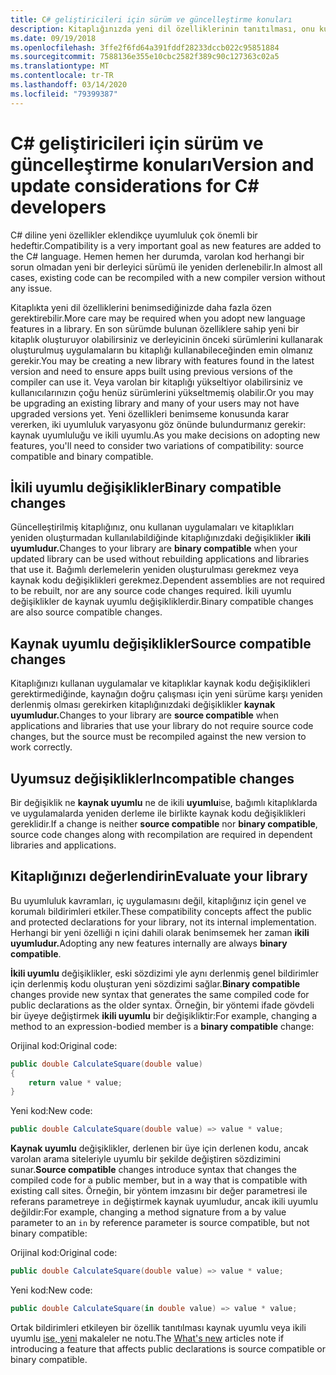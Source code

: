 ```yaml
---
title: C# geliştiricileri için sürüm ve güncelleştirme konuları
description: Kitaplığınızda yeni dil özelliklerinin tanıtılması, onu kullanan kodu etkileyebilir.
ms.date: 09/19/2018
ms.openlocfilehash: 3ffe2f6fd64a391fddf28233dccb022c95851884
ms.sourcegitcommit: 7588136e355e10cbc2582f389c90c127363c02a5
ms.translationtype: MT
ms.contentlocale: tr-TR
ms.lasthandoff: 03/14/2020
ms.locfileid: "79399387"
---
```

# <a name="version-and-update-considerations-for-c-developers"></a><span data-ttu-id="54e7f-103">C# geliştiricileri için sürüm ve güncelleştirme konuları</span><span class="sxs-lookup"><span data-stu-id="54e7f-103">Version and update considerations for C# developers</span></span>

<span data-ttu-id="54e7f-104">C# diline yeni özellikler eklendikçe uyumluluk çok önemli bir hedeftir.</span><span class="sxs-lookup"><span data-stu-id="54e7f-104">Compatibility is a very important goal as new features are added to the C# language.</span></span> <span data-ttu-id="54e7f-105">Hemen hemen her durumda, varolan kod herhangi bir sorun olmadan yeni bir derleyici sürümü ile yeniden derlenebilir.</span><span class="sxs-lookup"><span data-stu-id="54e7f-105">In almost all cases, existing code can be recompiled with a new compiler version without any issue.</span></span>

<span data-ttu-id="54e7f-106">Kitaplıkta yeni dil özelliklerini benimsediğinizde daha fazla özen gerektirebilir.</span><span class="sxs-lookup"><span data-stu-id="54e7f-106">More care may be required when you adopt new language features in a library.</span></span> <span data-ttu-id="54e7f-107">En son sürümde bulunan özelliklere sahip yeni bir kitaplık oluşturuyor olabilirsiniz ve derleyicinin önceki sürümlerini kullanarak oluşturulmuş uygulamaların bu kitaplığı kullanabileceğinden emin olmanız gerekir.</span><span class="sxs-lookup"><span data-stu-id="54e7f-107">You may be creating a new library with features found in the latest version and need to ensure apps built using previous versions of the compiler can use it.</span></span> <span data-ttu-id="54e7f-108">Veya varolan bir kitaplığı yükseltiyor olabilirsiniz ve kullanıcılarınızın çoğu henüz sürümlerini yükseltmemiş olabilir.</span><span class="sxs-lookup"><span data-stu-id="54e7f-108">Or you may be upgrading an existing library and many of your users may not have upgraded versions yet.</span></span> <span data-ttu-id="54e7f-109">Yeni özellikleri benimseme konusunda karar vererken, iki uyumluluk varyasyonu göz önünde bulundurmanız gerekir: kaynak uyumluluğu ve ikili uyumlu.</span><span class="sxs-lookup"><span data-stu-id="54e7f-109">As you make decisions on adopting new features, you'll need to consider two variations of compatibility: source compatible and binary compatible.</span></span>

## <a name="binary-compatible-changes"></a><span data-ttu-id="54e7f-110">İkili uyumlu değişiklikler</span><span class="sxs-lookup"><span data-stu-id="54e7f-110">Binary compatible changes</span></span>

<span data-ttu-id="54e7f-111">Güncelleştirilmiş kitaplığınız, onu kullanan uygulamaları ve kitaplıkları yeniden oluşturmadan kullanılabildiğinde kitaplığınızdaki değişiklikler **ikili uyumludur.**</span><span class="sxs-lookup"><span data-stu-id="54e7f-111">Changes to your library are **binary compatible** when your updated library can be used without rebuilding applications and libraries that use it.</span></span> <span data-ttu-id="54e7f-112">Bağımlı derlemelerin yeniden oluşturulması gerekmez veya kaynak kodu değişiklikleri gerekmez.</span><span class="sxs-lookup"><span data-stu-id="54e7f-112">Dependent assemblies are not required to be rebuilt, nor are any source code changes required.</span></span> <span data-ttu-id="54e7f-113">İkili uyumlu değişiklikler de kaynak uyumlu değişikliklerdir.</span><span class="sxs-lookup"><span data-stu-id="54e7f-113">Binary compatible changes are also source compatible changes.</span></span>

## <a name="source-compatible-changes"></a><span data-ttu-id="54e7f-114">Kaynak uyumlu değişiklikler</span><span class="sxs-lookup"><span data-stu-id="54e7f-114">Source compatible changes</span></span>

<span data-ttu-id="54e7f-115">Kitaplığınızı kullanan uygulamalar ve kitaplıklar kaynak kodu değişiklikleri gerektirmediğinde, kaynağın doğru çalışması için yeni sürüme karşı yeniden derlenmiş olması gerekirken kitaplığınızdaki değişiklikler **kaynak uyumludur.**</span><span class="sxs-lookup"><span data-stu-id="54e7f-115">Changes to your library are **source compatible** when applications and libraries that use your library do not require source code changes, but the source must be recompiled against the new version to work correctly.</span></span>

## <a name="incompatible-changes"></a><span data-ttu-id="54e7f-116">Uyumsuz değişiklikler</span><span class="sxs-lookup"><span data-stu-id="54e7f-116">Incompatible changes</span></span>

<span data-ttu-id="54e7f-117">Bir değişiklik ne **kaynak uyumlu** ne de ikili **uyumlu**ise, bağımlı kitaplıklarda ve uygulamalarda yeniden derleme ile birlikte kaynak kodu değişiklikleri gereklidir.</span><span class="sxs-lookup"><span data-stu-id="54e7f-117">If a change is neither **source compatible** nor **binary compatible**, source code changes along with recompilation are required in dependent libraries and applications.</span></span>

## <a name="evaluate-your-library"></a><span data-ttu-id="54e7f-118">Kitaplığınızı değerlendirin</span><span class="sxs-lookup"><span data-stu-id="54e7f-118">Evaluate your library</span></span>

<span data-ttu-id="54e7f-119">Bu uyumluluk kavramları, iç uygulamasını değil, kitaplığınız için genel ve korumalı bildirimleri etkiler.</span><span class="sxs-lookup"><span data-stu-id="54e7f-119">These compatibility concepts affect the public and protected declarations for your library, not its internal implementation.</span></span> <span data-ttu-id="54e7f-120">Herhangi bir yeni özelliği n içini dahili olarak benimsemek her zaman **ikili uyumludur.**</span><span class="sxs-lookup"><span data-stu-id="54e7f-120">Adopting any new features internally are always **binary compatible**.</span></span>  

<span data-ttu-id="54e7f-121">**İkili uyumlu** değişiklikler, eski sözdizimi yle aynı derlenmiş genel bildirimler için derlenmiş kodu oluşturan yeni sözdizimi sağlar.</span><span class="sxs-lookup"><span data-stu-id="54e7f-121">**Binary compatible** changes provide new syntax that generates the same compiled code for public declarations as the older syntax.</span></span> <span data-ttu-id="54e7f-122">Örneğin, bir yöntemi ifade gövdeli bir üyeye değiştirmek **ikili uyumlu** bir değişikliktir:</span><span class="sxs-lookup"><span data-stu-id="54e7f-122">For example, changing a method to an expression-bodied member is a **binary compatible** change:</span></span>

<span data-ttu-id="54e7f-123">Orijinal kod:</span><span class="sxs-lookup"><span data-stu-id="54e7f-123">Original code:</span></span>

```csharp
public double CalculateSquare(double value)
{
    return value * value;
}
```

<span data-ttu-id="54e7f-124">Yeni kod:</span><span class="sxs-lookup"><span data-stu-id="54e7f-124">New code:</span></span>

```csharp
public double CalculateSquare(double value) => value * value;
```

<span data-ttu-id="54e7f-125">**Kaynak uyumlu** değişiklikler, derlenen bir üye için derlenen kodu, ancak varolan arama siteleriyle uyumlu bir şekilde değiştiren sözdizimini sunar.</span><span class="sxs-lookup"><span data-stu-id="54e7f-125">**Source compatible** changes introduce syntax that changes the compiled code for a public member, but in a way that is compatible with existing call sites.</span></span> <span data-ttu-id="54e7f-126">Örneğin, bir yöntem imzasını bir değer parametresi ile referans parametreye `in` değiştirmek kaynak uyumludur, ancak ikili uyumlu değildir:</span><span class="sxs-lookup"><span data-stu-id="54e7f-126">For example, changing a method signature from a by value parameter to an `in` by reference parameter is source compatible, but not binary compatible:</span></span>

<span data-ttu-id="54e7f-127">Orijinal kod:</span><span class="sxs-lookup"><span data-stu-id="54e7f-127">Original code:</span></span>

```csharp
public double CalculateSquare(double value) => value * value;
```

<span data-ttu-id="54e7f-128">Yeni kod:</span><span class="sxs-lookup"><span data-stu-id="54e7f-128">New code:</span></span>

```csharp
public double CalculateSquare(in double value) => value * value;
```

<span data-ttu-id="54e7f-129">Ortak bildirimleri etkileyen bir özellik tanıtılması kaynak uyumlu veya ikili uyumlu [ise, yeni](index.md) makaleler ne notu.</span><span class="sxs-lookup"><span data-stu-id="54e7f-129">The [What's new](index.md) articles note if introducing a feature that affects public declarations is source compatible or binary compatible.</span></span>
